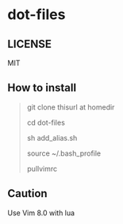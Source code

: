 # dot-files

## LICENSE
MIT

## How to install
> git clone thisurl at homedir
>
> cd dot-files
>
> sh add_alias.sh
>
> source ~/.bash_profile
>
> pullvimrc


## Caution

Use Vim 8.0 with lua


